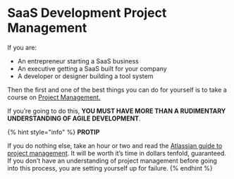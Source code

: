 # SaaS Development Project Management

If you are:

* An entrepreneur starting a SaaS business
* An executive getting a SaaS built for your company
* A developer or designer building a tool system

Then the first and one of the best things you can do for yourself is to take a course on [Project Management. ](https://atlassian.com/agile)

If you’re going to do this, **YOU MUST HAVE MORE THAN A RUDIMENTARY UNDERSTANDING OF AGILE DEVELOPMENT**.

{% hint style="info" %}
**PROTIP**

If you do nothing else, take an hour or two and read the [Atlassian guide to project management](https://www.atlassian.com/project-management). It will be worth it’s time in dollars tenfold, guaranteed. If you don’t have an understanding of project management before going into this process, you are setting yourself up for failure.
{% endhint %}

